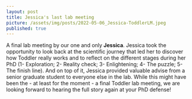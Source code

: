 ```yaml
---
layout: post
title: Jessica's last lab meeting
picture: /assets/img/posts/2022-05-06_Jessica-ToddlerLM.jpeg
published: true
---
```

A final lab meeting by our one and only **Jessica**. Jessica took the opportunity to look back at the scientific journey that led her to discover how Toddler really works and to reflect on the different stages during her PhD (1- Exploration; 2- Reality check; 3-	Enlightening; 4- The puzzle; 5-	The finish line).
And on top of it, Jessica provided valuable advise from a senior graduate student to everyone else in the lab.
While this might have been the - at least for the moment - a final Toddler lab meeting, we are looking forward to hearing the full story again at your PhD defense!
